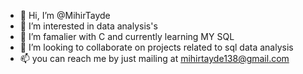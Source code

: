 - 👋 Hi, I’m @MihirTayde
- 👀 I’m interested in data analysis's 
- 🌱 I’m famalier with C and currently learning MY SQL
- 💞️ I’m looking to collaborate on projects related to sql data analysis
- 📫 you can reach me by just mailing at mihirtayde138@gmail.com

<!---
MihirTayde/MihirTayde is a ✨ special ✨ repository because its `README.md` (this file) appears on your GitHub profile.
You can click the Preview link to take a look at your changes.
--->
